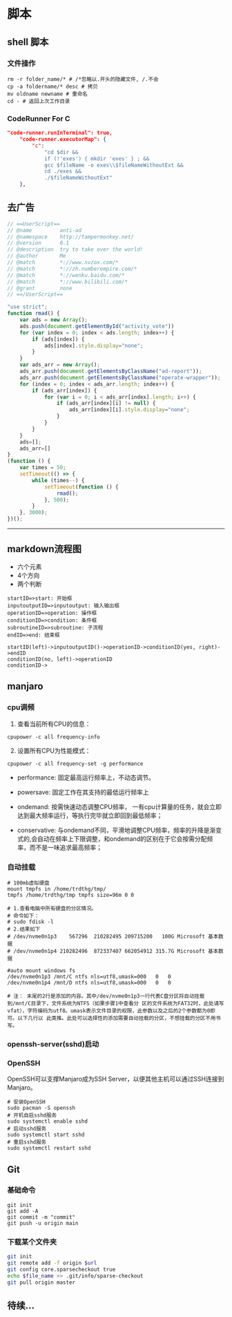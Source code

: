 # 脚本

## shell 脚本

### 文件操作
```shell
rm -r folder_name/* # /*忽略以.开头的隐藏文件, /.不会
cp -a foldername/* desc # 拷贝
mv oldname newname # 重命名
cd - # 返回上次工作目录
```



### CodeRunner For C
```json
"code-runner.runInTerminal": true,
    "code-runner.executorMap": {
		"c":
			"cd $dir &&
			if (!'exes') { mkdir 'exes' } ; &&
			gcc $fileName -o exes\\$fileNameWithoutExt &&
			cd ./exes &&
			./$fileNameWithoutExt"
	},
```


## 去广告
``` javascript
// ==UserScript==
// @name         anti-ad
// @namespace    http://tampermonkey.net/
// @version      0.1
// @description  try to take over the world!
// @author       Me
// @match        *://www.nvzox.com/*
// @match        *://zh.numberempire.com/*
// @match        *://wenku.baidu.com/*
// @match        *://www.bilibili.com/*
// @grant        none
// ==/UserScript==

"use strict";
function rmad() {
	var ads = new Array();
	ads.push(document.getElementById("activity_vote"))
	for (var index = 0; index < ads.length; index++) {
		if (ads[index]) {
			ads[index].style.display="none";
		}
	}
	var ads_arr = new Array();
  	ads_arr.push(document.getElementsByClassName("ad-report"));
    ads_arr.push(document.getElementsByClassName("operate-wrapper"));
	for (index = 0; index < ads_arr.length; index++) {
        if (ads_arr[index]) {
			for (var i = 0; i < ads_arr[index].length; i++) {
				if (ads_arr[index][i] != null) {
					ads_arr[index][i].style.display="none";
				}
			}
		}
	}
    ads=[];
    ads_arr=[]
}
(function () {
	var times = 50;
    setTimeout(() => {
        while (times--) {
            setTimeout(function () {
                rmad();
            }, 500);
        }
    }, 3000);
})();
```
---


## markdown流程图

- 六个元素
- 4个方向
- 两个判断
```flow
startID=>start: 开始框
inputoutputID=>inputoutput: 输入输出框
operationID=>operation: 操作框
conditionID=>condition: 条件框
subroutineID=>subroutine: 子流程
endID=>end: 结束框

startID(left)->inputoutputID()->operationID->conditionID(yes, right)->endID
conditionID(no, left)->operationID
conditionID->
```

## manjaro

### cpu调频

1. 查看当前所有CPU的信息：
```shell
cpupower -c all frequency-info
```
2. 设置所有CPU为性能模式：
```shell
cpupower -c all frequency-set -g performance
```
- performance: 固定最高运行频率上，不动态调节。

- powersave: 固定工作在其支持的最低运行频率上

- ondemand: 按需快速动态调整CPU频率， 一有cpu计算量的任务，就会立即达到最大频率运行，等执行完毕就立即回到最低频率；

- conservative: 与ondemand不同，平滑地调整CPU频率，频率的升降是渐变式的,会自动在频率上下限调整，和ondemand的区别在于它会按需分配频率，而不是一味追求最高频率；

###  自动挂载

```shell
# 100mb虚拟硬盘
mount tmpfs in /home/trdthg/tmp/
tmpfs /home/trdthg/tmp tmpfs size=96m 0 0

# 1.查看电脑中所有硬盘的分区情况。
# 命令如下：
# sudo fdisk -l
# 2.结果如下
# /dev/nvme0n1p3    567296  210282495 209715200   100G Microsoft 基本数据
# /dev/nvme0n1p4 210282496  872337407 662054912 315.7G Microsoft 基本数据

#auto mount windows fs
/dev/nvme0n1p3 /mnt/C ntfs nls=utf8,umask=000   0   0
/dev/nvme0n1p4 /mnt/D ntfs nls=utf8,umask=000   0   0

# 注： 末尾的2行是添加的内容。其中/dev/nvme0n1p3一行代表C盘分区将自动挂载到/mnt/C目录下，文件系统为NTFS（如果步骤1中查看分 区的文件系统为FAT32时，此处请写vfat），字符编码为utf8。umask表示文件目录的权限，此参数以及之后的2个参数都为0即可。以下几行以 此类推。此处可以选择性的添加需要自动挂载的分区，不想挂载的分区不用书写。
```

###  openssh-server(sshd)启动

###   OpenSSH
OpenSSH可以支撑Manjaro成为SSH Server，以便其他主机可以通过SSH连接到Manjaro。
```shell
# 安装OpenSSH
sudo pacman -S openssh
# 开机自启sshd服务
sudo systemctl enable sshd
# 启动sshd服务
sudo systemctl start sshd
# 重启sshd服务
sudo systemctl restart sshd
```

## Git

### 基础命令
```shell
git init
git add -A
git commit -m "commit"
git push -u origin main
```

### 下载某个文件夹
```sh
git init
git remote add -f origin $url
git config core.sparsecheckout true
echo $file_name >> .git/info/sparse-checkout
git pull origin master
```

## 待续...